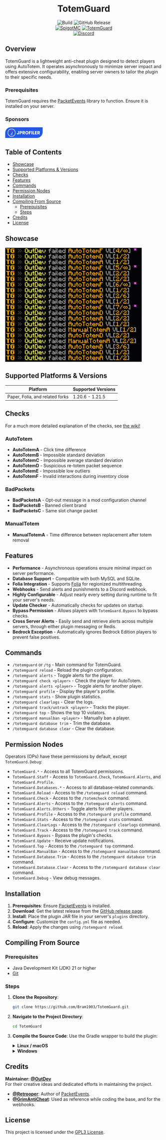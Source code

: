 <div align="center">
  <h1>TotemGuard</h1>
  <img alt="Build" src="https://github.com/Bram1903/TotemGuard/actions/workflows/gradle.yml/badge.svg">
  <img alt="GitHub Release" src="https://img.shields.io/github/release/Bram1903/TotemGuard.svg">
  <br>
  <a href="https://www.spigotmc.org/resources/totemguard.119385/"><img alt="SpigotMC" src="https://img.shields.io/badge/-SpigotMC-blue?style=for-the-badge&logo=SpigotMC"></a>
  <a href="https://modrinth.com/plugin/totemguard"><img alt="TotemGuard" src="https://img.shields.io/badge/-Modrinth-green?style=for-the-badge&logo=Modrinth"></a>
  <br>
  <a href="https://discord.deathmotion.com"><img alt="Discord" src="https://img.shields.io/badge/-Discord-5865F2?style=for-the-badge&logo=discord&logoColor=white"></a>
</div>

## Overview

TotemGuard is a lightweight anti-cheat plugin designed to detect players using AutoTotem. It operates asynchronously to
minimize server impact and offers extensive configurability, enabling server owners to tailor the plugin to their
specific needs.

### Prerequisites

TotemGuard requires the [PacketEvents](https://modrinth.com/plugin/packetevents) library to function. Ensure it is
installed on your server.

### Sponsors
[![JProfiler](docs/jProfiler.png)](https://www.ej-technologies.com/jprofiler)

## Table of Contents

- [Showcase](#showcase)
- [Supported Platforms & Versions](#supported-platforms--versions)
- [Checks](#checks)
- [Features](#features)
- [Commands](#commands)
- [Permission Nodes](#permission-nodes)
- [Installation](#installation)
- [Compiling From Source](#compiling-from-source)
    - [Prerequisites](#prerequisites)
    - [Steps](#steps)
- [Credits](#credits)
- [License](#license)

## Showcase

![Demo](docs/showcase/showcase.png)

## Supported Platforms & Versions

| Platform                        | Supported Versions |
|---------------------------------|--------------------|
| Paper, Folia, and related forks | 1.20.6 - 1.21.5    |

## Checks

For a much more detailed explanation of the checks, see [the wiki!](https://github.com/Bram1903/TotemGuard/wiki/Checks)

### AutoTotem

- **AutoTotemA** - Click time difference
- **AutoTotemB** - Impossible standard deviation
- **AutoTotemC** - Impossible average standard deviation
- **AutoTotemD** - Suspicious re-totem packet sequence
- **AutoTotemE** - Impossible low outliers
- **AutoTotemF** - Invalid interactions during inventory close

### BadPackets

- **BadPacketsA** - Opt-out message in a mod configuration channel
- **BadPacketsB** - Banned client brand
- **BadPacketsC** - Same slot change packet

### ManualTotem

- **ManualTotemA** - Time difference between replacement after totem removal

## Features

- **Performance** - Asynchronous operations ensure minimal impact on server performance.
- **Database Support** - Compatible with both MySQL and SQLite.
- **Folia Integration** - Supports [Folia](https://papermc.io/software/folia) for regionized multithreading.
- **Webhooks** - Send alerts and punishments to a Discord webhook.
- **Highly Configurable** - Adjust nearly every setting during runtime to fit your server's needs.
- **Update Checker** - Automatically checks for updates on startup.
- **Bypass Permission** - Allows players with `TotemGuard.Bypass` to bypass checks.
- **Cross Server Alerts** - Easily send and retrieve alerts across multiple servers, through either plugin messaging or
  Redis.
- **Bedrock Exception** - Automatically ignores Bedrock Edition players to prevent false positives.

## Commands

- `/totemguard` or `/tg` - Main command for TotemGuard.
- `/totemguard reload` - Reload the plugin configuration.
- `/totemguard alerts` - Toggle alerts for the player.
- `/totemguard check <player>` - Check the player for AutoTotem.
- `/totemguard alerts <player>` - Toggle alerts for another player.
- `/totemguard profile` - Display the player's profile.
- `/totemguard stats` - Show plugin statistics.
- `/totemguard clearlogs` - Clear the logs.
- `/totemguard track/untrack <player>` - Tracks the player.
- `/totemguard top` - Shows the top 10 violators.
- `/totemguard manualban <player>` - Manually ban a player.
- `/totemguard database trim` - Trim the database.
- `/totemguard database clear` - Clear the database.

## Permission Nodes

Operators (OPs) have these permissions by default, except `TotemGuard.Debug`:

- `TotemGuard.*` - Access to all TotemGuard permissions.
- `TotemGuard.Staff` - Access to `TotemGuard.Check`, `TotemGuard.Alerts`, and `TotemGuard.Profile`.
- `TotemGuard.Databases.*` - Access to all database-related commands.
- `TotemGuard.Reload` - Access to the `/totemguard reload` command.
- `TotemGuard.Check` - Access to the `/totemcheck` command.
- `TotemGuard.Alerts` - Access to the `/totemguard alerts` command.
- `TotemGuard.Alerts.Others` - Toggle alerts for other players.
- `TotemGuard.Profile` - Access to the `/totemguard profile` command.
- `TotemGuard.Stats` - Access to the `/totemguard stats` command.
- `TotemGuard.ClearLogs` - Access to the `/totemguard clearlogs` command.
- `TotemGuard.Track` - Access to the `/totemguard track` command.
- `TotemGuard.Bypass` - Bypass the plugin's checks.
- `TotemGuard.Update` - Receive update notifications.
- `TotemGuard.Top` - Access to the `/totemguard top` command.
- `TotemGuard.ManualBan` - Access to the `/totemguard manualban` command.
- `TotemGuard.Database.Trim` - Access to the `/totemguard database trim` command.
- `TotemGuard.Database.Clear` - Access to the `/totemguard database clear` command.
- `TotemGuard.Debug` - View debug messages.

## Installation

1. **Prerequisites**: Ensure [PacketEvents](https://modrinth.com/plugin/packetevents) is installed.
2. **Download**: Get the latest release from
   the [GitHub release page](https://github.com/Bram1903/TotemGuard/releases/latest).
3. **Install**: Place the plugin JAR file in your server's `plugins` directory.
4. **Configure**: Customize the `config.yml` file as needed.
5. **Reload**: Apply the changes using `/totemguard reload`.

## Compiling From Source

### Prerequisites

- Java Development Kit (JDK) 21 or higher
- [Git](https://git-scm.com/downloads)

### Steps

1. **Clone the Repository**:
   ```bash
   git clone https://github.com/Bram1903/TotemGuard.git
   ```
2. **Navigate to the Project Directory**:
   ```bash
   cd TotemGuard
   ```
3. **Compile the Source Code**:
   Use the Gradle wrapper to build the plugin:

   <details>
   <summary><strong>Linux / macOS</strong></summary>

   ```bash
   ./gradlew build
   ```
   </details>
   <details>
   <summary><strong>Windows</strong></summary>

   ```cmd
   .\gradlew build
   ```
   </details>

## Credits

**Maintainer: [@OutDev](https://github.com/OutDev0)**  
For their creative ideas and dedicated efforts in maintaining the project.

- **[@Retrooper](https://github.com/retrooper)**: Author of [PacketEvents](https://github.com/retrooper/packetevents).
- **[@GrimAntiCheat](https://github.com/GrimAnticheat/Grim)**: Used as reference while coding the base, and for the webhooks.

## License

This project is licensed under the [GPL3 License](LICENSE).
